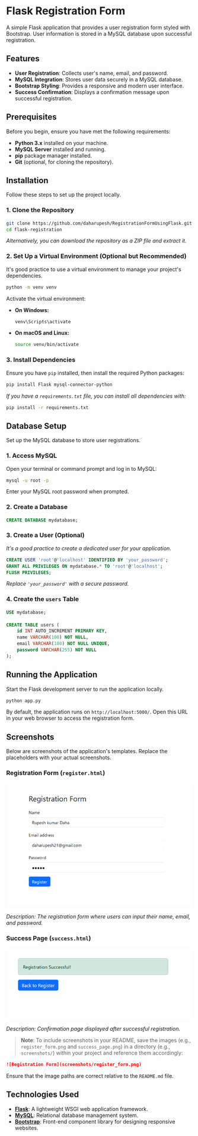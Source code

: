 # Flask Registration Form

A simple Flask application that provides a user registration form styled with Bootstrap. User information is stored in a MySQL database upon successful registration.

## Features

- **User Registration**: Collects user's name, email, and password.
- **MySQL Integration**: Stores user data securely in a MySQL database.
- **Bootstrap Styling**: Provides a responsive and modern user interface.
- **Success Confirmation**: Displays a confirmation message upon successful registration.

## Prerequisites

Before you begin, ensure you have met the following requirements:

- **Python 3.x** installed on your machine.
- **MySQL Server** installed and running.
- **pip** package manager installed.
- **Git** (optional, for cloning the repository).

## Installation

Follow these steps to set up the project locally.

### 1. Clone the Repository

```bash
git clone https://github.com/daharupesh/RegistrationFormUsingFlask.git
cd flask-registration
```

*Alternatively, you can download the repository as a ZIP file and extract it.*

### 2. Set Up a Virtual Environment (Optional but Recommended)

It's good practice to use a virtual environment to manage your project's dependencies.

```bash
python -m venv venv
```

Activate the virtual environment:

- **On Windows:**

  ```bash
  venv\Scripts\activate
  ```

- **On macOS and Linux:**

  ```bash
  source venv/bin/activate
  ```

### 3. Install Dependencies

Ensure you have `pip` installed, then install the required Python packages:

```bash
pip install Flask mysql-connector-python
```

*If you have a `requirements.txt` file, you can install all dependencies with:*

```bash
pip install -r requirements.txt
```

## Database Setup

Set up the MySQL database to store user registrations.

### 1. Access MySQL

Open your terminal or command prompt and log in to MySQL:

```bash
mysql -u root -p
```

Enter your MySQL root password when prompted.

### 2. Create a Database

```sql
CREATE DATABASE mydatabase;
```

### 3. Create a User (Optional)

*It's a good practice to create a dedicated user for your application.*

```sql
CREATE USER 'root'@'localhost' IDENTIFIED BY 'your_password';
GRANT ALL PRIVILEGES ON mydatabase.* TO 'root'@'localhost';
FLUSH PRIVILEGES;
```

*Replace `'your_password'` with a secure password.*

### 4. Create the `users` Table

```sql
USE mydatabase;

CREATE TABLE users (
    id INT AUTO_INCREMENT PRIMARY KEY,
    name VARCHAR(100) NOT NULL,
    email VARCHAR(100) NOT NULL UNIQUE,
    password VARCHAR(255) NOT NULL
);
```


## Running the Application

Start the Flask development server to run the application locally.

```bash
python app.py
```

By default, the application runs on `http://localhost:5000/`. Open this URL in your web browser to access the registration form.


## Screenshots

Below are screenshots of the application's templates. Replace the placeholders with your actual screenshots.

### Registration Form (`register.html`)

![Registration Form](output/1.png)

*Description: The registration form where users can input their name, email, and password.*

### Success Page (`success.html`)

![Success Page](output/2.png)

*Description: Confirmation page displayed after successful registration.*

> **Note**: To include screenshots in your README, save the images (e.g., `register_form.png` and `success_page.png`) in a directory (e.g., `screenshots/`) within your project and reference them accordingly:

```markdown
![Registration Form](screenshots/register_form.png)
```

Ensure that the image paths are correct relative to the `README.md` file.

## Technologies Used

- **[Flask](https://flask.palletsprojects.com/)**: A lightweight WSGI web application framework.
- **[MySQL](https://www.mysql.com/)**: Relational database management system.
- **[Bootstrap](https://getbootstrap.com/)**: Front-end component library for designing responsive websites.
